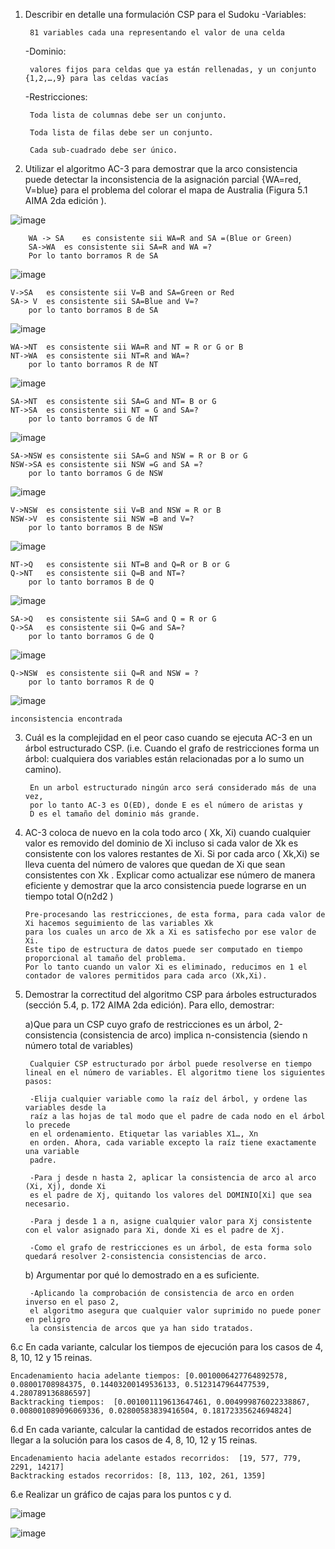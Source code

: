 1. Describir en detalle una formulación CSP para el Sudoku
    -Variables: 
    
        81 variables cada una representando el valor de una celda
    
    -Dominio: 
 
        valores fijos para celdas que ya están rellenadas, y un conjunto {1,2,…,9} para las celdas vacías
    
    -Restricciones: 

        Toda lista de columnas debe ser un conjunto.
      
        Toda lista de filas debe ser un conjunto.
      
        Cada sub-cuadrado debe ser único. 
2. Utilizar el algoritmo AC-3 para demostrar que la arco consistencia puede detectar la inconsistencia de la asignación parcial {WA=red, V=blue} para el problema del colorar el mapa de Australia (Figura 5.1 AIMA 2da edición ).



![image](https://user-images.githubusercontent.com/88351465/135772291-a8e73bf1-8dc8-4ae3-b93a-b33cdc021bc8.png)


        WA -> SA 	es consistente sii WA=R and SA =(Blue or Green)
        SA->WA	es consistente sii SA=R and WA =?	
	    Por lo tanto borramos R de SA	

						

![image](https://user-images.githubusercontent.com/88351465/135772303-b03510c5-22b2-4c1e-a414-79aae90c248e.png)

	V->SA 	es consistente sii V=B and SA=Green or Red	
	SA-> V 	es consistente sii SA=Blue and V=?	
		por lo tanto borramos B de SA	

![image](https://user-images.githubusercontent.com/88351465/135772318-dfbc8773-8866-49e1-b793-89b497214228.png)

	WA->NT	es consistente sii WA=R and NT = R or G or B	
	NT->WA	es consistente sii NT=R and WA=?	
		por lo tanto borramos R de NT	

![image](https://user-images.githubusercontent.com/88351465/135772327-e71b8c0b-60c5-42f9-9035-08319f988bc9.png)

	SA->NT	es consistente sii SA=G and NT= B or G	
	NT->SA	es consistente sii NT = G and SA=?	
		por lo tanto borramos G de NT	


![image](https://user-images.githubusercontent.com/88351465/135772336-0093eabb-9d50-4b1d-890c-51a0229bce53.png)

	SA->NSW	es consistente sii SA=G and NSW = R or B or G		
	NSW->SA	es consistente sii NSW =G and SA =?		
		por lo tanto borramos G de NSW		


![image](https://user-images.githubusercontent.com/88351465/135772350-f631c5db-72f0-48c6-ab69-ac61f68d03f9.png)


	V->NSW 	es consistente sii V=B and NSW = R or B	
	NSW->V	es consistente sii NSW =B and V=?	
		por lo tanto borramos B de NSW	

![image](https://user-images.githubusercontent.com/88351465/135772357-e82997d7-8b6a-48f0-a432-c587c7cfe383.png)

	NT->Q 	es consistente sii NT=B and Q=R or B or G	
	Q->NT	es consistente sii Q=B and NT=?	
		por lo tanto borramos B de Q	

![image](https://user-images.githubusercontent.com/88351465/135772361-53a87a8e-24f2-46ae-999f-70e5ee70eeee.png)

	SA->Q	es consistente sii SA=G and Q = R or G	
	Q->SA	es consistente sii Q=G and SA=?	
		por lo tanto borramos G de Q	



![image](https://user-images.githubusercontent.com/88351465/135772374-949d4e5c-0a30-4337-a66c-47eb466c383d.png)

	Q->NSW	es consistente sii Q=R and NSW = ?	
		por lo tanto borramos R de Q	

![image](https://user-images.githubusercontent.com/88351465/135772378-f21d43a3-80a2-4fbc-ab98-73a3e43c7def.png)

	inconsistencia encontrada

3. Cuál es la complejidad en el peor caso cuando se ejecuta AC-3 en un árbol estructurado CSP. (i.e. Cuando el grafo de restricciones forma un árbol: cualquiera dos variables están relacionadas por a lo sumo un camino).

		En un arbol estructurado ningún arco será considerado más de una vez, 
		por lo tanto AC-3 es O(ED), donde E es el número de aristas y 
		D es el tamaño del dominio más grande.

4.  AC-3 coloca de nuevo en la cola todo arco ( Xk, Xi) cuando cualquier valor es removido del dominio de Xi incluso si cada valor de Xk es consistente con los valores restantes de Xi. Si por cada arco ( Xk,Xi) se lleva cuenta del número de valores que quedan de Xi que sean consistentes con Xk . Explicar como actualizar ese número de manera eficiente y demostrar que la arco consistencia puede lograrse en un tiempo total O(n2d2 )

		Pre-procesando las restricciones, de esta forma, para cada valor de Xi hacemos seguimiento de las variables Xk 
		para los cuales un arco de Xk a Xi es satisfecho por ese valor de Xi. 
		Este tipo de estructura de datos puede ser computado en tiempo proporcional al tamaño del problema. 
		Por lo tanto cuando un valor Xi es eliminado, reducimos en 1 el contador de valores permitidos para cada arco (Xk,Xi). 
		
5. Demostrar la correctitud del algoritmo CSP para  árboles estructurados (sección 5.4, p. 172 AIMA 2da edición). Para ello, demostrar: 

	a)Que para un CSP cuyo grafo de restricciones es un árbol, 2-consistencia (consistencia de arco) implica n-consistencia (siendo n número total de variables)
	
		Cualquier CSP estructurado por árbol puede resolverse en tiempo lineal en el número de variables. El algoritmo tiene los siguientes pasos:
		
		-Elija cualquier variable como la raíz del árbol, y ordene las variables desde la
		raíz a las hojas de tal modo que el padre de cada nodo en el árbol lo precede
		en el ordenamiento. Etiquetar las variables X1…, Xn
		en orden. Ahora, cada variable excepto la raíz tiene exactamente una variable
		padre.
		
		-Para j desde n hasta 2, aplicar la consistencia de arco al arco (Xi, Xj), donde Xi
		es el padre de Xj, quitando los valores del DOMINIO[Xi] que sea necesario.
		
		-Para j desde 1 a n, asigne cualquier valor para Xj consistente con el valor asignado para Xi, donde Xi es el padre de Xj.
		
		-Como el grafo de restricciones es un árbol, de esta forma solo quedará resolver 2-consistencia consistencias de arco. 
		
	b) Argumentar por qué lo demostrado en a es suficiente.
	
		-Aplicando la comprobación de consistencia de arco en orden inverso en el paso 2, 
		el algoritmo asegura que cualquier valor suprimido no puede poner en peligro 		
		la consistencia de arcos que ya han sido tratados.

6.c En cada variante, calcular los tiempos de ejecución para los casos de 4, 8, 10, 12 y 15 reinas.

	Encadenamiento hacia adelante tiempos: [0.0010006427764892578, 0.08001708984375, 0.14403200149536133, 0.5123147964477539, 4.280789136886597]
	Backtracking tiempos:  [0.001001119613647461, 0.004999876022338867, 0.008001089096069336, 0.02800583839416504, 0.18172335624694824]
	
6.d En cada variante, calcular la cantidad de estados recorridos antes de llegar a la solución para los casos de 4, 8, 10, 12 y 15 reinas.

	Encadenamiento hacia adelante estados recorridos:  [19, 577, 779, 2291, 14217]
	Backtracking estados recorridos: [8, 113, 102, 261, 1359]

6.e Realizar un gráfico de cajas para los puntos c y d.

![image](https://user-images.githubusercontent.com/88351465/135772873-a2c63870-6bb4-4f51-aa3c-508922a7eae9.png)

![image](https://user-images.githubusercontent.com/88351465/135772859-1f198481-00d5-4a74-bfad-dc4e61e8145b.png)

